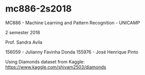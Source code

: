 # mc886-2s2018

MC886 - Machine Learning and Pattern Recognition - UNICAMP

2 semester 2018

Prof. Sandra Avila

156059 - Julianny Favinha Donda
155976 - José Henrique Pinto


Using Diamonds dataset from Kaggle:
https://www.kaggle.com/shivam2503/diamonds
